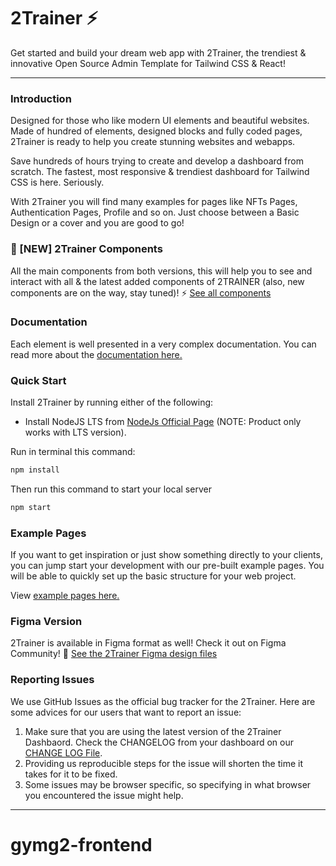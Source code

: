 # 2Trainer ⚡️


Get started and build your dream web app with 2Trainer, the trendiest & innovative Open Source Admin Template for Tailwind CSS & React!

---

### Introduction

Designed for those who like modern UI elements and beautiful websites. Made of hundred of elements, designed blocks and fully coded pages, 2Trainer is ready to help you create stunning websites and webapps.

Save hundreds of hours trying to create and develop a dashboard from scratch.
The fastest, most responsive & trendiest dashboard for Tailwind CSS is here. Seriously.

With 2Trainer you will find many examples for pages like NFTs Pages,
Authentication Pages, Profile and so on. Just choose between a Basic Design or a cover and you are good to go!

### 🎉 [NEW] 2Trainer Components
All the main components from both versions, this will help you to see and interact with all & the latest added components of 2TRAINER (also, new components are on the way, stay tuned)! ⚡️
<a href="https://horizon-ui.com/components/?ref=readme-horizon-tailwind-react" target="_blank">See all components</a>


### Documentation

Each element is well presented in a very complex documentation. You can read more about the <a href="https://horizon-ui.com/docs-tailwind/docs/react/installation?ref=readme-horizon-tailwind-react" target="_blank">documentation here.</a>

### Quick Start

Install 2Trainer by running either of the following:

- Install NodeJS LTS from [NodeJs Official Page](https://nodejs.org/en/?ref=horizon-documentation) (NOTE: Product only works with LTS version).


Run in terminal this command:

```bash
npm install
```

Then run this command to start your local server

```bash
npm start
```

### Example Pages

If you want to get inspiration or just show something directly to your clients, you can jump start your development with our pre-built example pages. You will be able to quickly set up the basic structure for your web project.

View <a href="https://horizon-ui.com/horizon-tailwind-react/?ref=readme-horizon-tailwind-react" target="_blank">example pages here.</a>


### Figma Version

2Trainer is available in Figma format as well! Check it out on Figma
Community! 🎨
[See the 2Trainer Figma design files](https://bit.ly/horizon-figma)

### Reporting Issues

We use GitHub Issues as the official bug tracker for the 2Trainer. Here are
some advices for our users that want to report an issue:

1. Make sure that you are using the latest version of the 2Trainer Dashbaord.
   Check the CHANGELOG from your dashboard on our
   [CHANGE LOG File](https://github.com/horizon-ui/horizon-tailwind-react/blob/main/CHANGELOG.md?ref=readme-horizon-tailwind-react).
2. Providing us reproducible steps for the issue will shorten the time it takes
   for it to be fixed.
3. Some issues may be browser specific, so specifying in what browser you
   encountered the issue might help.

---
# gymg2-frontend
